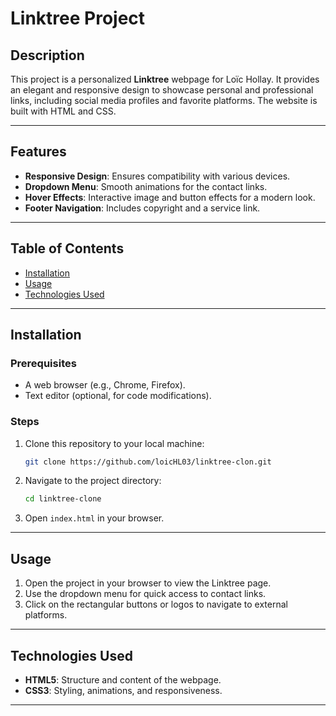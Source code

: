 # Linktree Project

## Description
This project is a personalized **Linktree** webpage for Loïc Hollay. It provides an elegant and responsive design to showcase personal and professional links, including social media profiles and favorite platforms. The website is built with HTML and CSS.

---

## Features
- **Responsive Design**: Ensures compatibility with various devices.
- **Dropdown Menu**: Smooth animations for the contact links.
- **Hover Effects**: Interactive image and button effects for a modern look.
- **Footer Navigation**: Includes copyright and a service link.

---


## Table of Contents
- [Installation](#installation)
- [Usage](#usage)
- [Technologies Used](#technologies-used)

---

## Installation

### Prerequisites
- A web browser (e.g., Chrome, Firefox).
- Text editor (optional, for code modifications).

### Steps
1. Clone this repository to your local machine:
   ```bash
   git clone https://github.com/loicHL03/linktree-clon.git
   ```
2. Navigate to the project directory:
   ```bash
   cd linktree-clone
   ```
3. Open `index.html` in your browser.

---

## Usage
1. Open the project in your browser to view the Linktree page.
2. Use the dropdown menu for quick access to contact links.
3. Click on the rectangular buttons or logos to navigate to external platforms.

---

## Technologies Used
- **HTML5**: Structure and content of the webpage.
- **CSS3**: Styling, animations, and responsiveness.

---

